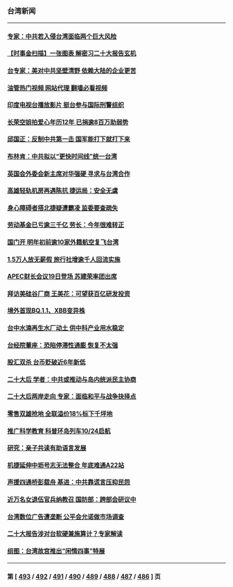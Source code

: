 ### 台湾新闻
---
#### [专家：中共若入侵台湾面临两个巨大风险](../../pages/ncid1349361/n13848158.md?10191245) 
#### [【时事金扫描】一张图表 解密习二十大报告玄机](../../pages/ncid1349361/n13848058.md?10191245) 
#### [台专家：美对中共坚壁清野 依赖大陆的企业更苦](../../pages/ncid1349361/n13847898.md?10191245) 
#### [油管热门视频 网站代理 翻墙必看视频](http://132.145.103.77:81/youtube.html?10191245)
#### [印度电视台播放影片 挺台参与国际刑警组织](../../pages/ncid1349361/n13847812.md?10191245) 
#### [长荣空姐拍爱心年历12年 已捐逾8百万助弱势](../../pages/ncid1349361/n13847797.md?10191245) 
#### [邱国正：反制中共第一击 国军能打下就打下来](../../pages/ncid1349361/n13847659.md?10191245) 
#### [布林肯：中共拟以“更快时间线”统一台湾](../../pages/ncid1349361/n13847595.md?10191245) 
#### [英国会外委会新主席对华强硬 寻求与台湾合作](../../pages/ncid1349361/n13847181.md?10191245) 
#### [高雄轻轨机房再遇陈抗 捷运局：安全无虞](../../pages/ncid1349361/n13847205.md?10191245) 
#### [身心障碍者搭北捷疑遭霸凌 监委要查疏失](../../pages/ncid1349361/n13847351.md?10191245) 
#### [劳动基金已亏逾三千亿 劳长：今年很难转正](../../pages/ncid1349361/n13847346.md?10191245) 
#### [国门开 明年初前逾10家外籍航空复飞台湾](../../pages/ncid1349361/n13847356.md?10191245) 
#### [1.5万人放无薪假 旅行社增逾千人回流实施](../../pages/ncid1349361/n13847354.md?10191245) 
#### [APEC财长会议19日登场 苏建荣率团出席](../../pages/ncid1349361/n13847208.md?10191245) 
#### [拜访美硅谷厂商 王美花：可望获百亿研发投资](../../pages/ncid1349361/n13847265.md?10191245) 
#### [境外首现BQ.1.1、XBB变异株](../../pages/ncid1349361/n13847209.md?10191245) 
#### [台中水湳再生水厂动土 供中科产业用水稳定](../../pages/ncid1349361/n13847164.md?10191245) 
#### [台经院董座：恐陷停滞性通膨 恢复不太强](../../pages/ncid1349361/n13847266.md?10191245) 
#### [股汇双杀 台币贬破近6年新低](../../pages/ncid1349361/n13847156.md?10191245) 
#### [二十大后 学者：中共或推动与岛内统派民主协商](../../pages/ncid1349361/n13847260.md?10191245) 
#### [二十大后两岸走向 专家：面临和平与战争抉择点](../../pages/ncid1349361/n13847316.md?10191245) 
#### [零售双雄抢地 全联溢价18%标下千坪地](../../pages/ncid1349361/n13847268.md?10191245) 
#### [推广科学教育 科普环岛列车10/24启航](../../pages/ncid1349361/n13847281.md?10191245) 
#### [研究：亲子共读有助语言发展](../../pages/ncid1349361/n13847274.md?10191245) 
#### [机捷延伸中坜号志无法整合 年底难通A22站](../../pages/ncid1349361/n13847271.md?10191245) 
#### [声援四通桥彭载舟 基进：中共靠谎言压抑民怨](../../pages/ncid1349361/n13847270.md?10191245) 
#### [近万名女退伍官兵纳教召 国防部：跨部会研议中](../../pages/ncid1349361/n13847220.md?10191245) 
#### [台湾数位广告遭垄断 公平会允诺做市场调查](../../pages/ncid1349361/n13847222.md?10191245) 
#### [二十大报告涉对台软硬兼施算计？专家解读](../../pages/ncid1349361/n13847036.md?10191245) 
#### [组图：台湾故宫推出“闲情四事”特展](../../pages/ncid1349361/n13846947.md?10191245) 

---
#### 第 [ [493](./493.md?10191245) / [492](./492.md?10191245) / [491](./491.md?10191245) / [490](./490.md?10191245) / [489](./489.md?10191245) / [488](./488.md?10191245) / [487](./487.md?10191245) / [486](./486.md?10191245) ] 页

